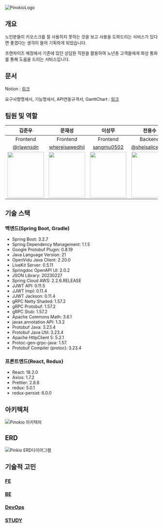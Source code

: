 ![PinokioLogo](https://github.com/user-attachments/assets/521896e7-2afa-4da6-a5df-dfe230f48df1)

## 개요

노인분들이 키오스크를 잘 사용하지 못하는 것을 보고 사용을 도와드리는 서비스가 있다면 좋겠다는 생각이 들어 기획하게 되었습니다.

프랜차이즈 매장에서 기존에 있던 상담원 직원을 활용하여 노년층 고객들에게 화상 통화를 통해 도움을 드리는 서비스입니다.

## 문서

Notion : [링크](https://fluffy-smell-11f.notion.site/SSAFY-PJT-5cf6c9977a6c460a98d2f81f9ae9db14)

요구사항명세서, 기능명세서, API연동규격서, GanttChart : [링크](https://docs.google.com/spreadsheets/d/16FjF0Qtb4-MWAu4Q0hWI4wvSguh9GAdlqrgbwzFRMfc/edit?gid=9229699#gid=9229699)

## 팀원 및 역할

| 김준우 | 문재성 | 이상무 | 전용수 | 정연서 | 최장우 |
|:----:|:----:|:----:|:----:|:----:|:----:|
|Frontend | Frontend | Frontend | Backend | Backend | Infra |
|[@rlawnsdn](https://github.com/orgs/ssafy-common-project/people/rlawnsdn)|[whereisawedhii](https://github.com/orgs/ssafy-common-project/people/whereisawedhii)|[sangmu0502](https://github.com/orgs/ssafy-common-project/people/sangmu0502)|[@sheisalice606](https://github.com/sheisalice606)|[@yeondori](https://github.com/orgs/ssafy-common-project/people/yeondori)|[@choijw1004](https://github.com/orgs/ssafy-common-project/people/choijw1004)|
|<img src="https://avatars.githubusercontent.com/u/92549578?v=4" width="120" height="150">|<img src="https://avatars.githubusercontent.com/u/156386879?s=96&v=4" width="120" height="150">|<img src="https://avatars.githubusercontent.com/u/92861899?s=64&v=4" width="120" height="150">|<img src="https://avatars.githubusercontent.com/u/77563691?v=4" width="120" height="150">|<img src="https://avatars.githubusercontent.com/u/93027942?s=96&v=4" width="120" height="150">|<img src="https://avatars.githubusercontent.com/u/117329752?v=4" width="120" height="150">|

## 기술 스택

### 백엔드(Spring Boot, Gradle)

- Spring Boot: 3.2.7
- Spring Dependency Management: 1.1.5
- Google Protobuf Plugin: 0.8.19
- Java Language Version: 21
- OpenVidu Java Client: 2.20.0
- LiveKit Server: 0.5.11
- Springdoc OpenAPI UI: 2.0.2
- JSON Library: 20230227
- Spring Cloud AWS: 2.2.6.RELEASE
- JJWT API: 0.11.5
- JJWT Impl: 0.11.4
- JJWT Jackson: 0.11.4
- gRPC Netty Shaded: 1.57.2
- gRPC Protobuf: 1.57.2
- gRPC Stub: 1.57.2
- Apache Commons Math: 3.6.1
- javax.annotation API: 1.3.2
- Protobuf Java: 3.23.4
- Protobuf Java Util: 3.23.4
- Apache HttpClient 5: 5.2.1
- Protoc-gen-grpc-java: 1.57.
- Protobuf Compiler (protoc): 3.23.4

### 프론트엔드(React, Redux)

- React: 18.2.0
- Axios: 1.7.2
- Prettier: 2.8.8
- redux: 5.0.1
- redux-persist: 6.0.0

## 아키텍처
![Pinokio 아키텍처](https://github.com/user-attachments/assets/87a78eaf-1a6b-435a-8a6e-1c4b49a318ec)

## ERD

![Pinkio ERD다이어그램](https://github.com/user-attachments/assets/ac73acdc-8e1d-40ef-91b6-cc74ee9a9e83)

## 기술적 고민
### [FE](https://github.com/ssafy-common-project/frontend)
### [BE](https://github.com/ssafy-common-project/backend)
### [DevOps](https://github.com/choijw1004/Pinokio)
### [STUDY](https://github.com/ssafy-common-project/study) 
